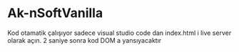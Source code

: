 # Ak-nSoftVanilla

Kod otamatik çalışıyor sadece visual studio code dan index.html i live server olarak açın. 2 saniye sonra kod DOM a yansıyacaktır
